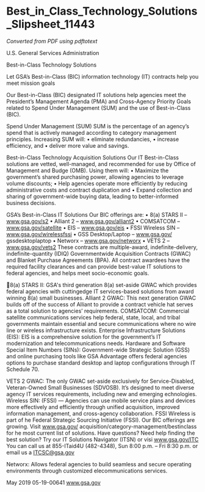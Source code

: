 # Best_in_Class_Technology_Solutions_Slipsheet_11443

_Converted from PDF using pdftotext_

U.S. General Services Administration

Best-in-Class Technology Solutions

Let GSA’s Best-in-Class (BIC) information technology (IT) contracts help you meet mission goals

Our Best-in-Class (BIC) designated
IT solutions help agencies meet the
President’s Management Agenda (PMA)
and Cross-Agency Priority Goals related to
Spend Under Management (SUM) and the
use of Best-in-Class (BIC).

Spend Under Management (SUM)
SUM is the percentage of an agency’s spend that is actively
managed according to category management principles.
Increasing SUM will:
• eliminate redundancies,
• increase efficiency, and
• deliver more value and savings.

Best-in-Class Technology
Acquisition Solutions
Our IT Best-in-Class solutions are vetted,
well-managed, and recommended for use
by Office of Management and Budge
(OMB). Using them will:
• Maximize the government’s shared purchasing power,
allowing agencies to leverage volume discounts;
• Help agencies operate more efficiently by reducing
administrative costs and contract duplication and
• Expand collection and sharing of government-wide buying
data, leading to better-informed business decisions.

GSA’s Best-in-Class IT Solutions
Our BIC offerings are:
• 8(a) STARS II – www.gsa.gov/s2
• Alliant 2 – www.gsa.gov/alliant2
• COMSATCOM – www.gsa.gov/satellite
• EIS – www.gsa.gov/eis
• FSSI Wireless SIN – www.gsa.gov/wirelessfssi
• GSS Desktop/Laptop – www.gsa.gov/
gssdesktoplaptop
• Networx – www.gsa.gov/networx
• VETS 2 – www.gsa.gov/vets2
These contracts are multiple-award, indefinite-delivery,
indefinite-quantity (IDIQ) Governmentwide Acquisition
Contracts (GWAC) and Blanket Purchase Agreements
(BPA). All contract awardees have the required facility
clearances and can provide best-value IT solutions to
federal agencies, and helps meet socio-economic goals.

8(a) STARS II: GSA's third generation 8(a) set-aside
GWAC which provides federal agencies with cuttingedge IT services-based solutions from award winning
8(a) small businesses.
Alliant 2 GWAC: This next generation GWAC builds off
of the success of Alliant to provide a contract vehicle
hat serves as a total solution to agencies’ requirements.
COMSATCOM: Commercial satellite communications
services help federal, state, local, and tribal governments
maintain essential and secure communications where
no wire line or wireless infrastructure exists.
Enterprise Infrastructure Solutions (EIS): EIS is
a comprehensive solution for the government’s IT
modernization and telecommunications needs.
Hardware and Software Special Item Numbers
(SINs): Government-wide Strategic Solution (GSS)
and online purchasing tools like GSA Advantage offers
federal agencies options to purchase standard desktop
and laptop configurations through IT Schedule 70.

VETS 2 GWAC: The only GWAC set-aside exclusively
for Service-Disabled, Veteran-Owned Small Businesses
(SDVOSB). It’s designed to meet diverse agency IT
services requirements, including new and emerging
echnologies.
Wireless SIN: (FSSI) — Agencies can use mobile service
plans and devices more effectively and efficiently through
unified acquisition, improved information management,
and cross-agency collaboration. FSSI Wireless is part of
he Federal Strategic Sourcing Initiative (FSSI).
Our BIC offerings are growing. Visit www.gsa.gov/
acquisition/category-management/bestinclass for
he most current list of solutions.
Have questions? Need help finding the best solution?
Try our IT Solutions Navigator (ITSN) or visi
www.gsa.gov/ITC
You can call us at 855-ITaid4U (482-4348),
Sun 8:00 p.m. – Fri 8:30 p.m. or email us a
ITCSC@gsa.gov

Networx: Allows federal agencies to build seamless and
secure operating environments through customized
elecommunications services.

May 2019
05-19-00641
www.gsa.gov

